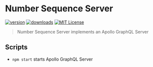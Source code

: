 # Number Sequence Server

[![version](https://img.shields.io/npm/v/number-sequence-server.svg?style=flat-square)](http://npm.im/number-sequence-server)
[![downloads](https://img.shields.io/npm/dm/number-sequence-server.svg?style=flat-square)](http://npm-stat.com/charts.html?package=number-sequence-server&from=2018-10-13)
[![MIT License](https://img.shields.io/npm/l/number-sequence-server.svg?style=flat-square)](http://opensource.org/licenses/MIT)

> Number Sequence Server implements an Apollo GraphQL Server

## Scripts

- `npm start` starts Apollo GraphQL Server
